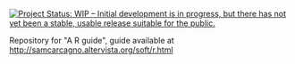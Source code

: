 [![Project Status: WIP – Initial development is in progress, but there has not yet been a stable, usable release suitable for the public.](https://www.repostatus.org/badges/latest/wip.svg)](https://www.repostatus.org/#wip)

Repository for "A R guide", guide available at http://samcarcagno.altervista.org/soft/r.html
